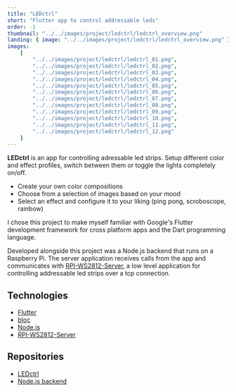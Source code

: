```yaml
---
title: "LEDctrl"
short: "Flutter app to control addressable leds"
order: -1
thumbnail: "../../images/project/ledctrl/ledctrl_overview.png"
landing: { image: "../../images/project/ledctrl/ledctrl_overview.png" }
images:
    [
        "../../images/project/ledctrl/ledctrl_01.png",
        "../../images/project/ledctrl/ledctrl_02.png",
        "../../images/project/ledctrl/ledctrl_03.png",
        "../../images/project/ledctrl/ledctrl_04.png",
        "../../images/project/ledctrl/ledctrl_05.png",
        "../../images/project/ledctrl/ledctrl_06.png",
        "../../images/project/ledctrl/ledctrl_07.png",
        "../../images/project/ledctrl/ledctrl_08.png",
        "../../images/project/ledctrl/ledctrl_09.png",
        "../../images/project/ledctrl/ledctrl_10.png",
        "../../images/project/ledctrl/ledctrl_11.png",
        "../../images/project/ledctrl/ledctrl_12.png"
    ]
---
```


**LEDctrl** is an app for controlling adressable led strips. Setup different color and effect profiles, switch between them or toggle the lights completely on/off.

-   Create your own color compositions
-   Choose from a selection of images based on your mood
-   Select an effect and configure it to your liking (ping pong, scroboscope, rainbow)

I chose this project to make myself familiar with Google's Flutter development framework for cross platform apps and the Dart programming language.

Developed alongside this project was a Node.js backend that runs on a Raspberry Pi. The server application receives calls from the app and communicates with [RPI-WS2812-Server](https://github.com/tom-2015/rpi-ws2812-server), a low level application for controlling addressable led strips over a tcp connection.

<bs-row>

<bs-col>

## Technologies

-   [Flutter](https://flutter.dev/)
-   [bloc](https://bloclibrary.dev/)
-   [Node.js](https://nodejs.org/)
-   [RPI-WS2812-Server](https://github.com/tom-2015/rpi-ws2812-server)

</bs-col>

<bs-col>

## Repositories

-   [LEDctrl](https://github.com/fischi1/LEDctrl)
-   [Node.js backend](https://github.com/fischi1/LEDctrl-backend)

</bs-col>

</bs-row>
